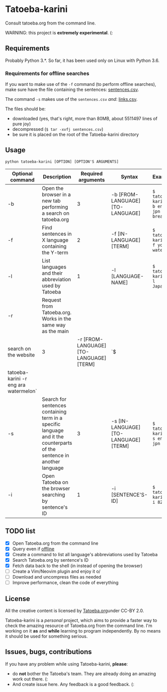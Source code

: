 # Tatoeba-karini

Consult tatoeba.org from the command line.

WARNING: this project is **extremely experimental**. (:

## Requirements 

Probably Python 3.\*. So far, it has been used only on Linux with Python 3.6.

### Requirements for offline searches

If you want to make use of the `-f` command (to perform offline searches), make
sure have the file containing the sentences:
[sentences.csv](http://downloads.tatoeba.org/exports/sentences.tar.bz2).

The command `-s` makes use of the `sentences.csv` *and*:
[links.csv](http://downloads.tatoeba.org/exports/links.tar.bz2).

The files should be: 
- downloaded (yes, that's right, more than 80MB, about 5511497 lines of pure joy)
- decompressed (`$ tar -xvfj sentences.csv`)
- be sure it is placed on the root of the Tatoeba-karini directory

## Usage 

```
python tatoeba-karini [OPTION] [OPTION'S ARGUMENTS]
```

| Optional command | Description | Required arguments | Syntax | Example |
|------------------|-------------|------------------|--------|---------|
| -b               | Open the browser in a new tab performing a search on tatoeba.org | 3 | -b [FROM-LANGUAGE] [TO-LANGUAGE] | `$ tatoeba-karini -b eng jpn breath` |
| -f               | Find sentences in X language containing the Y-term | 2 | -f [IN-LANGUAGE] [TERM] | `$ tatoeba-karini -f yor water` |
| -l               | List languages and their abbreviation used by Tatoeba | 1 | -l [LANGUAGE-NAME] | `$ tatoeba-karini -l Japanese` |
| -r               | Request from Tatoeba.org. Works in the same way as the main
search on the website | 3 | -r [FROM-LANGUAGE] [TO-LANGUAGE] [TERM] | `$
tatoeba-karini -r eng ara watermelon` |
| -s               | Search for sentences containing term in a specific language and it the counterparts of the sentence in another language | 3 | -s [IN-LANGUAGE] [TO-LANGUAGE] [TERM] | `$ tatoeba-karini -s eng jpn air` |
| -i               | Open Tatoeba on the browser searching by sentence's ID | 1 | -i [SENTENCE'S-ID] | `$ tatoeba-karini -i 825762` |


## TODO list

- [x] Open Tatoeba.org from the command line
- [x] Query even if [offline](https://tatoeba.org/eng/downloads)
- [x] Create a command to list all language's abbreviations used by Tatoeba
- [x] Search Tatoeba.org by sentence's ID
- [x] Fetch data back to the shell (in instead of opening the browser)
- [ ] Create a Vim/Neovim plugin and enjoy it o/
- [ ] Download and uncompress files as needed
- [ ] Improve performance, clean the code of everything

## License

All the creative content is licensed by [Tatoeba.org](https://tatoeba.org)under CC-BY 2.0.

Tatoeba-karini is a _personal_ project, which aims to provide a faster way to
check the amazing resource of Tatoeba.org from the command line. I'm working on
it **as** and **while** learning to program independently. By no means it should
be used for something serious.

## Issues, bugs, contributions

If you have any problem while using Tatoeba-karini, **please**:

- do **not** bother the Tatoeba's team. They are already doing an amazing work
  out there. (:
- And create issue here. Any feedback is a good feedback. (:
